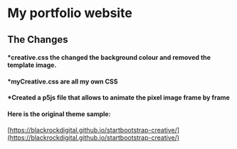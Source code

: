 # My portfolio website

## The Changes

#### *creative.css the changed the background colour and removed the template image.
#### *myCreative.css are all my own CSS
#### *Created a p5js file that allows to animate the pixel image frame by frame 

#### Here is the original theme sample:
[https://blackrockdigital.github.io/startbootstrap-creative/](https://blackrockdigital.github.io/startbootstrap-creative/)